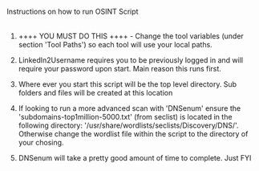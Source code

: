 ######

Instructions on how to run OSINT Script


######

1. ++++ YOU MUST DO THIS ++++ - Change the tool variables (under section 'Tool Paths') so each tool will use your local paths.

2. LinkedIn2Username requires you to be previously logged in and will require your password upon start. Main reason this runs first. 

3. Where ever you start this script will be the top level directory. Sub folders and files will be created at this location

4. If looking to run a more advanced scan with 'DNSenum' ensure the 'subdomains-top1million-5000.txt' (from seclist) is located in the following directory: '/usr/share/wordlists/seclists/Discovery/DNS/'. Otherwise change the wordlist file within the script to the directory of your chosing. 

5. DNSenum will take a pretty good amount of time to complete. Just FYI


######
